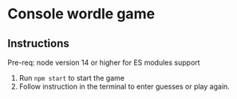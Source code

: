 # Console wordle game

## Instructions
Pre-req: node version 14 or higher for ES modules support
1. Run `npm start` to start the game
2. Follow instruction in the terminal to enter guesses or play again.